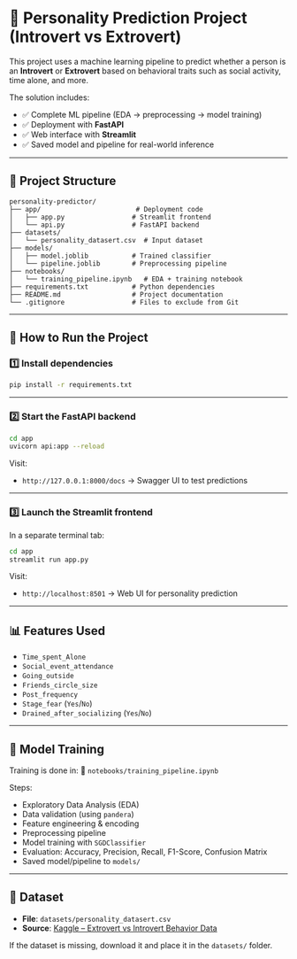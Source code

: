 # 🧠 Personality Prediction Project (Introvert vs Extrovert)

This project uses a machine learning pipeline to predict whether a person is an **Introvert** or **Extrovert** based on behavioral traits such as social activity, time alone, and more.

The solution includes:

* ✅ Complete ML pipeline (EDA → preprocessing → model training)
* ✅ Deployment with **FastAPI**
* ✅ Web interface with **Streamlit**
* ✅ Saved model and pipeline for real-world inference

---

## 📁 Project Structure

```
personality-predictor/
├── app/                        # Deployment code
│   ├── app.py                 # Streamlit frontend
│   └── api.py                 # FastAPI backend
├── datasets/
│   └── personality_datasert.csv  # Input dataset
├── models/
│   ├── model.joblib           # Trained classifier
│   └── pipeline.joblib        # Preprocessing pipeline
├── notebooks/
│   └── training_pipeline.ipynb   # EDA + training notebook
├── requirements.txt           # Python dependencies
├── README.md                  # Project documentation
└── .gitignore                 # Files to exclude from Git
```

---

## 🚀 How to Run the Project

### 1️⃣ Install dependencies

```bash
pip install -r requirements.txt
```

---

### 2️⃣ Start the FastAPI backend

```bash
cd app
uvicorn api:app --reload
```

Visit:

* `http://127.0.0.1:8000/docs` → Swagger UI to test predictions

---

### 3️⃣ Launch the Streamlit frontend

In a separate terminal tab:

```bash
cd app
streamlit run app.py
```

Visit:

* `http://localhost:8501` → Web UI for personality prediction

---

## 📊 Features Used

* `Time_spent_Alone`
* `Social_event_attendance`
* `Going_outside`
* `Friends_circle_size`
* `Post_frequency`
* `Stage_fear` (`Yes`/`No`)
* `Drained_after_socializing` (`Yes`/`No`)

---

## 🧠 Model Training

Training is done in:
📄 `notebooks/training_pipeline.ipynb`

Steps:

* Exploratory Data Analysis (EDA)
* Data validation (using `pandera`)
* Feature engineering & encoding
* Preprocessing pipeline
* Model training with `SGDClassifier`
* Evaluation: Accuracy, Precision, Recall, F1-Score, Confusion Matrix
* Saved model/pipeline to `models/`

---

## 📂 Dataset

* **File**: `datasets/personality_datasert.csv`
* **Source**: [Kaggle – Extrovert vs Introvert Behavior Data](https://www.kaggle.com/datasets/rakeshkapilavai/extrovert-vs-introvert-behavior-data)

If the dataset is missing, download it and place it in the `datasets/` folder.
